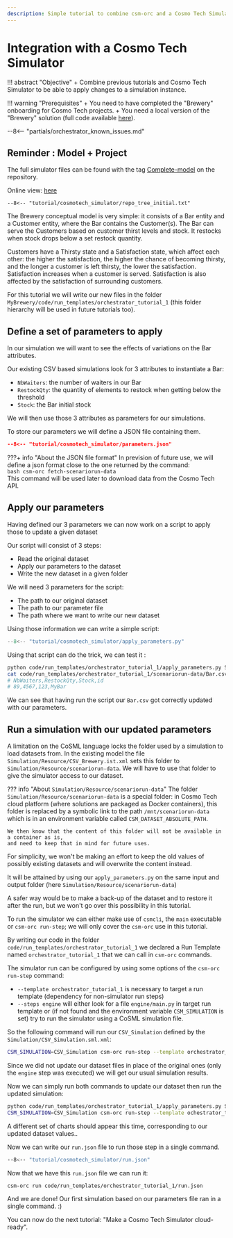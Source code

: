 ```yaml
---
description: Simple tutorial to combine csm-orc and a Cosmo Tech Simulator
---
```

# Integration with a Cosmo Tech Simulator

!!! abstract "Objective"
    + Combine previous tutorials and Cosmo Tech Simulator to be able to apply changes to a simulation instance.

!!! warning "Prerequisites"
    + You need to have completed the "Brewery" onboarding for Cosmo Tech projects.
    + You need a local version of the "Brewery" solution (full code available [here](https://github.com/Cosmo-Tech/onboarding-brewery-solution)).

--8<-- "partials/orchestrator_known_issues.md"

## Reminder : Model + Project

The full simulator files can be found with the tag 
[Complete-model](https://github.com/Cosmo-Tech/onboarding-brewery-solution/releases/tag/Complete-model)
on the repository.

Online view: [here](https://github.com/Cosmo-Tech/onboarding-brewery-solution/blob/Complete-model/ConceptualModel/MyBrewery.csm.xml)

```text title="Project files"
--8<-- "tutorial/cosmotech_simulator/repo_tree_initial.txt"
```

The Brewery conceptual model is very simple: it consists of a Bar entity and a Customer entity, 
where the Bar contains the Customer(s). 
The Bar can serve the Customers based on customer thirst levels and stock. 
It restocks when stock drops below a set restock quantity.

Customers have a Thirsty state and a Satisfaction state, which affect each other: 
the higher the satisfaction, the higher the chance of becoming thirsty, 
and the longer a customer is left thirsty, the lower the satisfaction. 
Satisfaction increases when a customer is served. 
Satisfaction is also affected by the satisfaction of surrounding customers.

For this tutorial we will write our new files in the folder `MyBrewery/code/run_templates/orchestrator_tutorial_1` (this folder hierarchy will be used in future tutorials too).

## Define a set of parameters to apply

In our simulation we will want to see the effects of variations on the Bar attributes.

Our existing CSV based simulations look for 3 attributes to instantiate a Bar:

* `NbWaiters`: the number of waiters in our Bar
* `RestockQty`: the quantity of elements to restock when getting below the threshold
* `Stock`: the Bar initial stock

We will then use those 3 attributes as parameters for our simulations.

To store our parameters we will define a JSON file containing them. 

```json title="code/run_templates/orchestrator_tutorial_1/parameters.json"
--8<-- "tutorial/cosmotech_simulator/parameters.json"
```

???+ info "About the JSON file format"
    In prevision of future use, we will define a json format close to the one returned by the command:  
    ```bash
    csm-orc fetch-scenariorun-data
    ```  
    This command will be used later to download data from the Cosmo Tech API.

## Apply our parameters

Having defined our 3 parameters we can now work on a script to apply those to update a given dataset

Our script will consist of 3 steps:

- Read the original dataset
- Apply our parameters to the dataset
- Write the new dataset in a given folder

We will need 3 parameters for the script:

- The path to our original dataset
- The path to our parameter file
- The path where we want to write our new dataset

Using those information we can write a simple script:

```python title="code/run_templates/orchestrator_tutorial_1/apply_parameters.py"
--8<-- "tutorial/cosmotech_simulator/apply_parameters.py"
```

Using that script can do the trick, we can test it :

```bash title="Test run of apply_parameters.py"
python code/run_templates/orchestrator_tutorial_1/apply_parameters.py Simulation/Resource/scenariorun-data code/run_templates/orchestrator_tutorial_1/scenariorun-data code/run_templates/orchestrator_tutorial_1/parameters.json
cat code/run_templates/orchestrator_tutorial_1/scenariorun-data/Bar.csv
# NbWaiters,RestockQty,Stock,id
# 89,4567,123,MyBar
```

We can see that having run the script our `Bar.csv` got correctly updated with our parameters.

## Run a simulation with our updated parameters

A limitation on the CoSML language locks the folder used by a simulation to load datasets from. 
In the existing model the file `Simulation/Resource/CSV_Brewery.ist.xml` sets this folder to `Simulation/Resource/scenariorun-data`.
We will have to use that folder to give the simulator access to our dataset.

??? info "About `Simulation/Resource/scenariorun-data`"
    The folder `Simulation/Resource/scenariorun-data` is a special folder:
    in Cosmo Tech cloud platform (where solutions are packaged as Docker containers), 
    this folder is replaced by a symbolic link to the path `/mnt/scenariorun-data` 
    which is in an environment variable called `CSM_DATASET_ABSOLUTE_PATH`.
    
    We then know that the content of this folder will not be available in a container as is, 
    and need to keep that in mind for future uses.

For simplicity, we won't be making an effort to keep the old values of possibly existing datasets and will overwrite the content instead.

It will be attained by using our `apply_parameters.py` on the same input and output folder (here `Simulation/Resource/scenariorun-data`)

A safer way would be to make a back-up of the dataset and to restore it after the run, but we won't go over this possibility in this tutorial.

To run the simulator we can either make use of `csmcli`, the `main` executable or `csm-orc run-step`; we will only cover the `csm-orc` use in this tutorial.

By writing our code in the folder `code/run_templates/orchestrator_tutorial_1` we declared a Run Template named `orchestrator_tutorial_1` that we can call in `csm-orc` commands.

The simulator run can be configured by using some options of the `csm-orc run-step` command:

- `--template orchestrator_tutorial_1` is necessary to target a run template (dependency for non-simulator run steps)
- `--steps engine` will either look for a file `engine/main.py` in target run template or (if not found and the environment variable `CSM_SIMULATION` is set) try to run the simulator using a CoSML simulation file.

So the following command will run our `CSV_Simulation` defined by the `Simulation/CSV_Simulation.sml.xml`:

```bash title="run CSV_Simulation using csm-orc"
CSM_SIMULATION=CSV_Simulation csm-orc run-step --template orchestrator_tutorial_1 --steps engine
```

Since we did not update our dataset files in place of the original ones (only the `engine` step was executed) we will get our usual simulation results.

Now we can simply run both commands to update our dataset then run the updated simulation:

```bash title="Apply parameters and run simulation"
python code/run_templates/orchestrator_tutorial_1/apply_parameters.py Simulation/Resource/scenariorun-data Simulation/Resource/scenariorun-data code/run_templates/orchestrator_tutorial_1/parameters.json
CSM_SIMULATION=CSV_Simulation csm-orc run-step --template ochestrator_tutorial_1 --steps engine 
```

A different set of charts should appear this time, corresponding to our updated dataset values..

Now we can write our `run.json` file to run those step in a single command.

```bash title="core/run_templates/orchestrator_tutorial_1/run.json"
--8<-- "tutorial/cosmotech_simulator/run.json"
```

Now that we have this `run.json` file we can run it:
```bash title="run run.json"
csm-orc run code/run_templates/orchestrator_tutorial_1/run.json
```

And we are done! Our first simulation based on our parameters file ran in a single command. :)

You can now do the next tutorial: "Make a Cosmo Tech Simulator cloud-ready".
